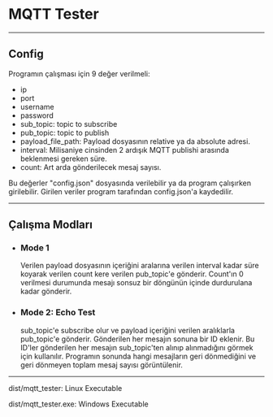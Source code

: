 # MQTT Tester
---
## Config
Programın çalışması için 9 değer verilmeli:
- ip
- port
- username
- password
- sub_topic: topic to subscribe
- pub_topic: topic to publish
- payload_file_path: Payload dosyasının relative ya da absolute adresi.
- interval: Milisaniye cinsinden 2 ardışık MQTT publishi arasında beklenmesi gereken süre.
- count: Art arda gönderilecek mesaj sayısı.

Bu değerler "config.json" dosyasında verilebilir ya da program çalışırken girilebilir. Girilen veriler program tarafından config.json'a kaydedilir.

---
## Çalışma Modları
 - ### Mode 1
   Verilen payload dosyasının içeriğini aralarına verilen interval kadar süre koyarak verilen count kere verilen pub_topic'e gönderir. Count'ın 0 verilmesi durumunda mesajı sonsuz bir döngünün içinde durdurulana kadar gönderir.

 - ### Mode 2: Echo Test
   sub_topic'e subscribe olur ve payload içeriğini verilen aralıklarla pub_topic'e gönderir. Gönderilen her mesajın sonuna bir ID eklenir. Bu ID'ler gönderilen her mesajın sub_topic'ten alınıp alınmadığını görmek için kullanılır. Programın sonunda hangi mesajların geri dönmediğini ve geri dönmeyen toplam mesaj sayısı görüntülenir.

---
dist/mqtt_tester: Linux Executable

dist/mqtt_tester.exe: Windows Executable